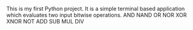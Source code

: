 This is my first Python project. It is a simple terminal based application which evaluates two input bitwise operations.
AND
NAND
OR
NOR
XOR
XNOR
NOT
ADD
SUB
MUL
DIV